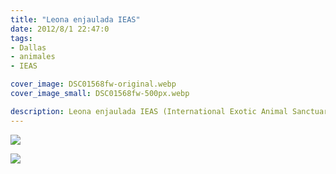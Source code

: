 ```yaml
---
title: "Leona enjaulada IEAS"
date: 2012/8/1 22:47:0
tags: 
- Dallas
- animales
- IEAS

cover_image: DSC01568fw-original.webp
cover_image_small: DSC01568fw-500px.webp

description: Leona enjaulada IEAS (International Exotic Animal Sanctuary)
---
```



[![](DSC01568fw-800px.webp)](DSC01568fw-original.webp)

  

[![](DSC01455fw-800px.webp)](DSC01455fw-original.webp)
